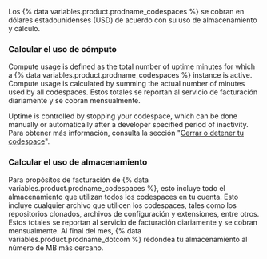Los {% data variables.product.prodname_codespaces %} se cobran en dólares estadounidenses (USD) de acuerdo con su uso de almacenamiento y cálculo.

### Calcular el uso de cómputo
Compute usage is defined as the total number of uptime minutes for which a {% data variables.product.prodname_codespaces %} instance is active. Compute usage is calculated by summing the actual number of minutes used by all codespaces. Estos totales se reportan al servicio de facturación diariamente y se cobran mensualmente.

Uptime is controlled by stopping your codespace, which can be done manually or automatically after a developer specified period of inactivity. Para obtener más información, consulta la sección "[Cerrar o detener tu codespace](/codespaces/getting-started/deep-dive#closing-or-stopping-your-codespace)".

### Calcular el uso de almacenamiento
Para propósitos de facturación de {% data variables.product.prodname_codespaces %}, esto incluye todo el almacenamiento que utilizan todos los codespaces en tu cuenta. Esto incluye cualquier archivo que utilicen los codespaces, tales como los repositorios clonados, archivos de configuración y extensiones, entre otros. Estos totales se reportan al servicio de facturación diariamente y se cobran mensualmente. Al final del mes, {% data variables.product.prodname_dotcom %} redondea tu almacenamiento al número de MB más cercano. 
